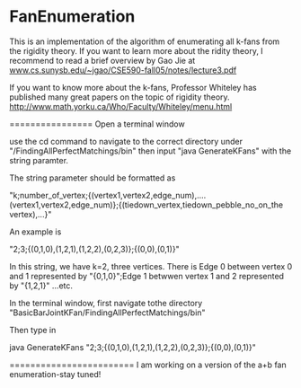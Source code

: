 FanEnumeration
==============

This is an implementation of the algorithm of enumerating all k-fans from the rigidity theory.
If you want to learn more about the ridity theory, I recommend to read a brief overview by Gao Jie 
at www.cs.sunysb.edu/~jgao/CSE590-fall05/notes/lecture3.pdf

If you want to know more about the k-fans, Professor Whiteley has published many great papers on the topic of rigidity theory.
http://www.math.yorku.ca/Who/Faculty/Whiteley/menu.html



================
Open a terminal window

use the cd command to navigate to the correct directory under "/FindingAllPerfectMatchings/bin"
then input "java GenerateKFans" with the string paramter.

The string parameter should be formatted as

"k;number_of_vertex;{(vertex1,vertex2,edge_num),....(vertex1,vertex2,edge_num)};{(tiedown_vertex,tiedown_pebble_no_on_the vertex),...}"


An example is

"2;3;{(0,1,0),(1,2,1),(1,2,2),(0,2,3)};{(0,0),(0,1)}"

In this string, we have k=2, three vertices. There is Edge 0 between vertex 0 and 1 represented by "{0,1,0}";Edge 1 betwwen vertex 1 and 2 represented by "{1,2,1}" ...etc.




In the terminal window, first navigate tothe directory "BasicBarJointKFan/FindingAllPerfectMatchings/bin"

Then type in

java GenerateKFans "2;3;{(0,1,0),(1,2,1),(1,2,2),(0,2,3)};{(0,0),(0,1)}" 


========================
I am working on a version of the a+b fan enumeration-stay tuned!

